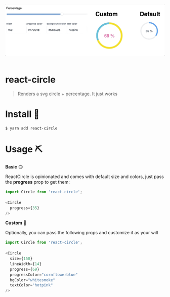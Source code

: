 <div align="center">
  <img src="demo.gif" alt="Logo" width="800">
  <br><br>
</div>

# react-circle
> Renders a svg circle + percentage. It just works

# Install 🚀

```
$ yarn add react-circle
```

# Usage ⛏

**Basic** 🙃

ReactCircle is opinionated and comes with default size and colors, just pass the **progress** prop to get them:

```javascript
import Circle from 'react-circle';

<Circle
  progress={35}
/>
```

**Custom** 💅

Optionally, you can pass the following props and customize it as your will

```javascript
import Circle from 'react-circle';

<Circle
  size={150}
  lineWidth={14}
  progress={69}
  progressColor="cornflowerblue"
  bgColor="whitesmoke"
  textColor="hotpink"
/>
```

